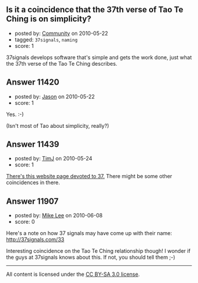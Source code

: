## Is it a coincidence that the 37th verse of Tao Te Ching is on simplicity?

- posted by: [Community](https://stackexchange.com/users/-1/-1-community) on 2010-05-22
- tagged: `37signals`, `naming`
- score: 1

37signals develops software that's simple and gets the work done, just what the 37th verse of the Tao Te Ching describes. 


## Answer 11420

- posted by: [Jason](https://stackexchange.com/users/-1/2-jason) on 2010-05-22
- score: 1

Yes.  :-)

(Isn't most of Tao about simplicity, really?)


## Answer 11439

- posted by: [TimJ](https://stackexchange.com/users/-1/1172-timj) on 2010-05-24
- score: 1

<p><a href="http://thirty-seven.org/" rel="nofollow">There's this website page devoted to 37.</a>  There might be some other coincidences in there.  </p>



## Answer 11907

- posted by: [Mike Lee](https://stackexchange.com/users/-1/3589-mike-lee) on 2010-06-08
- score: 0

Here's a note on how 37 signals may have come up with their name:
http://37signals.com/33

Interesting coincidence on the Tao Te Ching relationship though! I wonder if the guys at 37signals knows about this. If not, you should tell them ;-)



---

All content is licensed under the [CC BY-SA 3.0 license](https://creativecommons.org/licenses/by-sa/3.0/).
